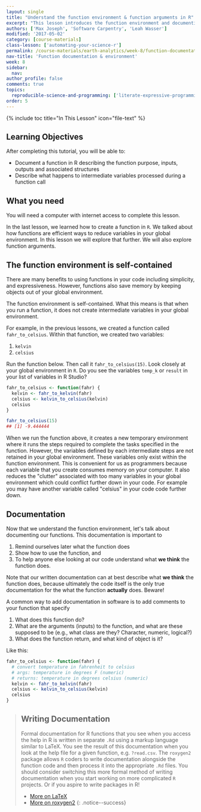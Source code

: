 ```yaml
---
layout: single
title: "Understand the function environment & function arguments in R"
excerpt: "This lesson introduces the function environment and documenting functions in R. When you run a function intermediate variables are not stored in the global environment. This not only saves memory on your computer but also keeps our environment clean, reducing the risk of conflicting variables."
authors: ['Max Joseph', 'Software Carpentry', 'Leah Wasser']
modified: '2017-05-02'
category: [course-materials]
class-lesson: ['automating-your-science-r']
permalink: /course-materials/earth-analytics/week-8/function-documentation-environment-r/
nav-title: 'Function documentation & environment'
week: 8
sidebar:
  nav:
author_profile: false
comments: true
topics:
  reproducible-science-and-programming: ['literate-expressive-programming', 'functions']
order: 5
---
```



{% include toc title="In This Lesson" icon="file-text" %}

<div class='notice--success' markdown="1">

## <i class="fa fa-graduation-cap" aria-hidden="true"></i> Learning Objectives

After completing this tutorial, you will be able to:

* Document a function in R describing the function purpose, inputs, outputs and associated structures
* Describe what happens to intermediate variables processed during a function call

## <i class="fa fa-check-square-o fa-2" aria-hidden="true"></i> What you need

You will need a computer with internet access to complete this lesson.

</div>

In the last lesson, we learned how to create a function in `R`. We talked about
how functions are efficient ways to reduce variables in your global environment.
In this lesson we will explore that further. We will also explore function arguments.

## The function environment is self-contained

There are many benefits to using functions in your code including simplicity,
and expressiveness. However, functions also save memory by keeping objects out
of your global environment.

The function environment is self-contained. What this  means is that when you
run a function, it does not create intermediate variables in your global environment.

For example, in the previous lessons, we created a function called
`fahr_to_celsius`. Within that function, we created two variables:

1. `kelvin`
2. `celsius`

Run the function below. Then call it `fahr_to_celsius(15)`. Look closely at
your global environment in `R`. Do you see the variables `temp_k` or `result`
in your list of variables in R Studio?


```r
fahr_to_celsius <- function(fahr) {
  kelvin <- fahr_to_kelvin(fahr)
  celsius <- kelvin_to_celsius(kelvin)
  celsius
}

fahr_to_celsius(15)
## [1] -9.444444
```

When we run the function above, it creates a new temporary environment where it runs
the steps required to complete the tasks specified in the function. However,
the variables defined by each intermediate steps are not retained in your global
environment. These variables only exist within the function environment. This
is convenient for us as programmers because each variable that you create consumes
memory on your computer. It also reduces the "clutter" associated with too many
variables in your global environment which could conflict further down in your
code. For example you may have another variable called "celsius" in your code
code further down.


## Documentation

Now that we understand the function environment, let's talk about documenting
our functions. This documentation is important to

1. Remind ourselves later what the function does
1. Show how to use the function, and
1. To help anyone else looking at our code understand what **we think** the function does.

Note that our written documentation can at best describe what **we think** the function does, because ultimately the code itself is the only true documentation for the what the function **actually** does.
Beware!

A common way to add documentation in software is to add comments to your function
that specify

1. What does this function do?
2. What are the arguments (inputs) to the function, and what are these supposed to be (e.g., what class are they? Character, numeric, logical?)
3. What does the function return, and what kind of object is it?

Like this:


```r
fahr_to_celsius <- function(fahr) {
  # convert temperature in fahrenheit to celsius
  # args: temperature in degrees F (numeric)
  # returns: temperature in degrees celsius (numeric)
  kelvin <- fahr_to_kelvin(fahr)
  celsius <- kelvin_to_celsius(kelvin)
  celsius
}
```

> ## Writing Documentation
>
> Formal documentation for R functions that you see when you access the help in
> R is written in separate `.Rd` using a
> markup language similar to LaTeX. You see the result of this documentation
> when you look at the help file for a given function, e.g. `?read.csv`.
> The `roxygen2` package allows `R` coders to write documentation alongside
> the function code and then process it into the appropriate `.Rd` files.
> You should consider switching this more formal method of writing documentation
> when you start working on more complicated `R` projects. Or if you aspire to
> write packages in R!
>
> * <a href="http://www.latex-project.org/" target="_blank">More on LaTeX</a>
> * <a href="http://cran.r-project.org/web/packages/roxygen2/vignettes/rd.html" target="_blank"> More on roxygen2</a>
{: .notice--success}
